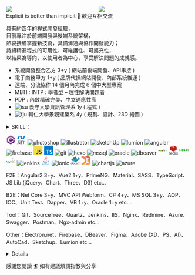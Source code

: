 <!---

1.擔任角色 2.量化問題 3.量化成果

組織/溝通協調/領導慾望

分段落、埋契子話題留在溝通時聊

長話短說最多一張 A4

必備能力、加分條件

經歷(展現能力)、簡介(透露特質)、動機(表現誠意)

履歷所有內容都必須跟職缺相關

---

150 字左右 / 正向 / 簡答目前能力與背景

經驗 BAR 擔任角色

---

一、姓名、畢業學校、主修科系(若有輔系當然也可以說)
二、學校主要所學(大學可講專題、研究所可講研究)
專業部分可以用簡單易懂的方式去解釋
因為人資當然沒辦法理解你的科系到底做些甚麼
可是你可以用轉化的方式去表達
一般我看過瞧不起人資所以不想講的人也是有
請記得：未來在工作中，你會跟與你不同專業的人共事，如何將你會的講到非本科系或非專業的人也能理解，是重要的


三、社團、打工、實習
有當幹部請說明辦過哪些活動、你的成就
有打工的請說明工作內容跟從中習得甚麼
有實習的這題更好發揮請不要浪費這個好機會


四、對於工作的了解
請務必事先做好功課
我想你今天會想去這間公司面試應該也是因為有興趣吧
查好跟工作及公司的相關資料
提出你想問的問題
提高你問問題的層次
薪資福利絕對可以問
但除此之外你對於工作應該要再提出更有深度的問題


五、結語
簡單來說就是要告訴人資你的介紹結束了
我常聽到是突然的句點
也不告訴我他已經結束了
停在一個很莫名的點XD

--->


<a href="#">
 <img align="right" src="https://github-readme-stats.vercel.app/api?username=johch3n611u&layout=compact&theme=highcontrast" width="50%">
</a>
<a href="#">
   <img align="right" src="https://github-readme-streak-stats.herokuapp.com/?user=johch3n611u&theme=highcontrast" width="50%" />
</a>

Explicit is better than implicit 🖖 歡迎互相交流

<!-- 你好，我是劉育誠，<br> -->

具有約四年的程式開發經驗，<br>
目前專注於前端開發與後端系統架構，<br>
熱衷接觸掌握新技術，具備溝通與協作開發能力；<br>
持續精進程式的可用性、可維護性、可擴充性，<br>
以結果為導向，以使用者為中心，享受解決問題的成就感。<br>

* 系統開發整合乙方 3+y ( 網站前後端開發、API串接 )
* 電子商務甲方 1+y ( 品牌代操網站開發、內部系統維運 )
* 遠端、分流協作 14 個月內完成 6 個中大型專案
* MBTI : INTP : 學者型 – 理性解決問題者
* PDP : 內斂精確完美、中立適應性高
* <img src="https://ci.isu.edu.tw/prev/img/ISU_logo4.png" alt="isu" width="15" height="15" /> 義守大學資訊管理系 1y ( 程式 )
* <img src="https://summercourse.fju.edu.tw/statics/img/logo.png" alt="fju" width="15" height="15" /> 輔仁大學景觀建築系 4y ( 規劃、設計、23D 繪圖 )

<details> <summary>SKILL：</summary></details>

<p>
 <!-- 較長碰 -->

<img src="https://raw.githubusercontent.com/devicons/devicon/master/icons/csharp/csharp-original.svg" alt="csharp" width="25" height="25"/>
<img src="https://raw.githubusercontent.com/devicons/devicon/master/icons/dot-net/dot-net-original-wordmark.svg" alt="dotnet" width="25" height="25"/>
<img src="https://upload.wikimedia.org/wikipedia/commons/thumb/a/af/Adobe_Photoshop_CC_icon.svg/1051px-Adobe_Photoshop_CC_icon.svg.png" alt="photoshop" width="25" height="25"/>
<img src="https://upload.wikimedia.org/wikipedia/commons/thumb/f/fb/Adobe_Illustrator_CC_icon.svg/2101px-Adobe_Illustrator_CC_icon.svg.png" alt="illustrator" width="25" height="25"/>
<img src="https://upload.wikimedia.org/wikipedia/commons/9/9c/SketchUp-Logo.png" alt="sketchUp" width="25" height="25"/>
<img src="https://seeklogo.com/images/L/lumion-3d-logo-948AF388BD-seeklogo.com.png" alt="lumion" width="25" height="25"/>
<img src="https://angular.io/assets/images/logos/angular/angular.svg" alt="angular" width="25" height="25"/>
<img src="https://seeklogo.com/images/F/firebase-logo-402F407EE0-seeklogo.com.png" alt="firebase" width="25" height="25"/>
<img src="https://raw.githubusercontent.com/devicons/devicon/master/icons/javascript/javascript-original.svg" alt="javascript" width="25" height="25"/>
<img src="https://raw.githubusercontent.com/devicons/devicon/master/icons/typescript/typescript-original.svg" alt="typescript" width="25" height="25"/>
<img src="https://www.vectorlogo.zone/logos/git-scm/git-scm-icon.svg" alt="git" width="25" height="25"/>
<img src="https://www.vectorlogo.zone/logos/hexoio/hexoio-icon.svg" alt="hexo" width="25" height="25"/>
<img src="https://www.svgrepo.com/show/303229/microsoft-sql-server-logo.svg" alt="mssql" width="25" height="25"/>
<img src="https://upload.wikimedia.org/wikipedia/commons/thumb/c/c3/Oracle_Logo.svg/1200px-Oracle_Logo.svg.png" alt="oracle" width="25" height="20"/>
<img src="https://dbeaver.com/img/dbeaver-head.png" alt="dbeaver" width="25" height="25"/>

<!-- 較少碰 -->

<img src="https://raw.githubusercontent.com/devicons/devicon/master/icons/nodejs/nodejs-original-wordmark.svg" alt="nodejs" width="25" height="25"/>
<img src="https://raw.githubusercontent.com/devicons/devicon/master/icons/redis/redis-original-wordmark.svg" alt="redis" width="25" height="25"/>
<img src="https://raw.githubusercontent.com/devicons/devicon/master/icons/nginx/nginx-original.svg" alt="nginx" width="25" height="25"/>
<img src="https://raw.githubusercontent.com/devicons/devicon/master/icons/mysql/mysql-original-wordmark.svg" alt="mysql" width="25" height="25"/>
<img src="https://www.vectorlogo.zone/logos/jenkins/jenkins-icon.svg" alt="jenkins" width="25" height="25"/>
<img src="https://raw.githubusercontent.com/devicons/devicon/master/icons/java/java-original.svg" alt="java" width="25" height="25"/>
<img src="https://upload.wikimedia.org/wikipedia/commons/d/d1/Ionic_Logo.svg" alt="ionic" width="25" height="25"/>
<img src="https://raw.githubusercontent.com/devicons/devicon/master/icons/docker/docker-original-wordmark.svg" alt="docker" width="25" height="25"/>
<img src="https://raw.githubusercontent.com/devicons/devicon/master/icons/d3js/d3js-original.svg" alt="d3js" width="25" height="25"/>
<img src="https://www.chartjs.org/media/logo-title.svg" alt="chartjs" width="25" height="25"/>
<img src="https://www.vectorlogo.zone/logos/microsoft_azure/microsoft_azure-icon.svg" alt="azure" width="25" height="25"/>

</p>

F2E：Angular2 3+y、Vue2 1+y、PrimeNG、Material、SASS、TypeScript、JS Lib (jQuery、Chart、Three、D3) etc...

B2E：Net Core 3+y、MVC API Webform、C# 4+y、MS SQL 3+y、AOP、IOC、Unit Test、Dapper、VB 1+y、Oracle 1+y etc...

Tool：Git、SourceTree、Quartz、Jenkins、IIS、Nginx、Redmine、Azure、Swagger、Postman、Ngx-admin etc...

Other：Electron.net、Firebase、DBeaver、Figma、Adobe (XD、PS、AI)、AutoCad、Sketchup、Lumion etc...

<details>

<br><br>

## Experience

### ✦ <a href="http://www.shinda.com.tw" target="_blank"> 新達科技 Shinda Tech </a> , Sr. Software Developer , Jun 2020 ~ Sep 2022

公司為系統開發、整合之乙方公司，專案多為上游公司發包之上市櫃客製化需求軟體，公司定期舉辦研討會由同仁分享技術與經驗，小組內協同其餘工程、設計師、專案經理，配合看板管理，敏捷 Scrum 專案開發、CICD 維護管理，轉換原因 : 職涯規劃。

<details>

#### 日常開發與維護

> 1.**根據專案 SRS / Spec，由組長與組員討論 SA SD 與選型 ( 框架 / 工具庫 ) 於開發階段 WBS 指派任務完成** </br>
> 2.**協同小組四人從 SRS、Use case 檢討、測試需求、教育訓練等工作** </br>
> 3.**團隊利用 G-Meet 與其餘 G-雲應用程式遠端協作、看板管理指派任務、Git Sourcetree 版本控制** </br>
> 4.**工程師團隊從前端、後端至資料庫與架站、排程皆有參與並依照 SRS / Spec 與各種工作流程檢討並改進** </br>
> 5.**依照 Redmine / SharePoint Issue 與客戶溝通並完成開發與維護** </br>
> 6.**公司 ( 小組 / 兩禮拜 ) 分享站立研討會內容如連結 [Seminar.md](https://github.com/johch3n611u/Experience-of-Cinda-Company/blob/master/Seminar.md) 負責過 IOC/DI、、Unit Test 研討** </br>

#### 工作技能

> ** Angular2 / ASP.NET / MVC / WebForm / WebAPI / NET Core / Vue.js / C# / SPA / CSR / MPA / SSR etc ...**

> * [遠端經驗]
>   * 疫情關係 WFH 遠端協作 `2021/03 - 2022/03`、分流協作 `2022/04 - 2022/06`
>   * 在同步與非同步遠端的狀況下完成專案
>   * 整合不同工具 SOP 與同事協作 Google ( Meet / Sheet / Docs ...)、Citrix、Sourcetree、Redmine
>   * 遠端、分流協作 14 個月完成 6 個中大型專案

<details>
<summary>[2020/06 - 2022/04] <a href="https://www.mxic.com.tw/zh-tw/Pages/default.aspx">旺宏電子公司</a> 入口平台與各流程管理平台 e.g. 帳號、軟體、設備管理</summary>

* [實作包含]
  * 開發/維護 .NET WebAPI ( C# / Autofac / AutoMap / Dapper / 單元整合測試 ) / AG ( i18n / PrimeNG )
  * 根據 SRS 規格書提供 spec. 應用並配合 DEV、UAT、QAS、PRD 開發階段進行開發與測試、文件 UTR SITR SAD SDD 技術移轉文件 撰寫

</details>

<details>
<summary>[2021/10 - 2022/10] <a href="https://www.jean.com.tw/tw/default">新美齊不動產公司</a> 前後端分離前台 & CMS/CRM 後台</summary>

* [實作包含]
  * 動態官網 & 後台 CMS ( 維護 Webform ) `2021/10 - 2021/11`
  * 房仲官網 & 後台 CMS ( 開發/維護 AG + .NET CORE API ) `2021/10 - 2022/10`
  * 銷售 CRM 前台 ( 維護 AG Ngx-admin + .NET CORE API ) `2021/10 - 2022/10`

</details>

<details>
<summary>[2021/04 - 2022/09] <a href="https://www.pxmart.com.tw/#/index">全聯連鎖超市</a> Web View APP & CMS 後台</summary>

* [實作包含]
  * Pxpay Web View & APP 管理後台 ( 開發/維護 AG Ngx-admin + .NET CORE API ) `2021/04 - 2022/09`

</details>

<details>
<summary>[2021/05 - 2021/10] <a href="https://www.raw.com.tw/">赫士盟餐飲集團 </a> 前後端分離前台 & CMS 後台</summary>

* [實作包含]
  * 維護 Webform 前台官網 / 後台 CMS `2021/05 - 2021/10`
  * 重構 Webform => ( 開發/維護 AG Universal SSR + AG Ngx-admin + .NET CORE API ) 前台官網 / 後台 CMS `2021/05 - 2021/10`

</details>

<details>
<summary>[2022/03 - 2022/10] <a href="https://www.yuantabank.com.tw/bank/">元大銀行</a> Web View APP & CMS 後台</summary>

* 需求:
  * [實作包含]
    * 串接投信平台整合原生 APP / WebView `2021/06 - 2021/12`
    * APP 模組管理後台 ( 開發/維護 AG + .NET CORE API ) 網關 Gateway 跳板 `2022/03 - 2022/10`

</details>

<details>
<summary>[2022/04 - 2022/10] <a href="https://www.hnamc.com.tw/">華南金資產</a> CMS/CRM 前後端分離 AG + Net Core API</summary>

* [實作包含]
  * 房屋官網 ( 開發/維護 AG + .NET CORE API ) `2022/04 - 2022/10`
  * 戰情室平台 ( 開發/維護 Vue + .NET CORE API ) `2022/07 - 2022/09`

</details>

<details>
<summary>[2021/02 - 2021/12] <a href="#">CDP / BI 產品</a> 前後端分離 AG + Net Core API</summary>

* [實作包含]
  * 前期開發 CDP 串接 BI ( AG Ngx-admin + FineReport + Nginx ) `2021/02 - 2021/12`

</details>

</details>

<br>

### ✦ <a href="https://www.eclife.com.tw/"> 良興購物網 Liang Shing EcLife </a> , Jr. Web Developer , Jul 2019 ~ Feb 2020

公司為品牌代操兼物流，同時也有自有品牌之乙方公司，擔任網站工程師職位，協同四位夥伴工程師，共同開發與維護多個電子商務平台，品牌前台形象建立與後台 CMS 等相關功能、後台 ERP、SCM、CRM、Workflow 等相關功能，包含幾十個以上的站頁、系統資料庫，超過百支以上的 SQL Server Agent、Winform、Jenkins 排程，十幾個雲與本地 Server，每日專案開發、維護管理、新技術重構，團隊合作使用 Scrum、OKR、KPI、TRELLO 任務管理、Git / SVN 版本控制，轉換原因 : 職涯規劃。

<details>

#### 日常開發與維護

> 1. **專案較複雜的頁面由設計部門完成頁面切版、 Banner 、 EDM 等 UI，** </br>
> 2. **協同數據發展部與需求單位與工程師討論 UX 並完成。** </br>
> 3. **團隊利用 Scrum、OKR、KPI、TRELLO 任務管理、Git / SVN 版本控制。** </br>
> 4. **工程師團隊工作橫以品牌切割從前端、後端至資料庫與架站、排程。** </br>
> 5. **縱為各品牌之間維護需求或功能新增相互支援。** </br>

#### 工作技能

> **C# / VB / MPA / SSR / ASP.NET 4.7 / MVC 5 / WebForm / WebAPI / Winform / NET Core 2.1 / Razor / SPA / CSR / HTML5 / Vue.js etc ...**

#### 達成目標

> * [兩個禮拜內] 從只會 C# 與較熟悉 .Net MVC ，到熟悉前端 EasyUI 函式庫、後端 .net Webform 框架、 VB 語言。所架構之前台後台系統。
>
> * [第三個禮拜至離開前] 協助 CRM 平台專案架構，前端 @Razor 、後端 .net MVC 、 MSSQL 、 IIS 等相關網管協定之架設與程式撰寫、 WebAPI 串接。
>
> * [第二個月末至第四個月末] 從不會 Winform 到獨立處理購物中心上架 API 程式，包含十三隻 API 功能，加密與後台 ERP 系統串接。

#### 工作項目 [專案開發]

<details>
 <summary><a href="https://www.eclife.com.tw/">良興電商官網</a> MPA SSR CRM 平台 部分專案</summary>

* 使用技術 : C# / .NET MVC 5 / SendGrid / Tableau / Power BI / Analytics.js / Embed.js / Chart.js / Google Chat API / Datatables.js / Sourcetree...
  * 需求: 根據數據分析部需求提供應用。
    * [實作包含]
    * `會員 RFM 歸戶 ( B2B 、 B2C ...) 流程優化`
    * `分類會員 EDM 寄送等相關行銷自動化`
    * `Datatables 商品 & 會員標籤系統`
    * `DB 同步、資料清洗、欄位設計、排程預存整理、資料庫備份`
    * `IIS 架設 DB 建置 Tableau Token 設定`
    * `報表圖形化與產出`
    * `串接 SendGrid 電子報系統`
    * `嵌入 Power BI、Tableau、Google Analytics API 報表顯示與應用`
    * `架設 Tableau Server`
    * `串接 Tableau API 並嵌入應用`

![](https://github.com/johch3n611u/johch3n611u/blob/main/Work/Lansin/Images/1.gif)

</details>

<details>
<summary><a href="https://www.eclife.com.tw/">良興電商</a>( 雅虎 & Momo SCM ) API 串接 MPA SSR 後台 SCM 管理系統 專案</summary>

* 使用技術 : .NET / Restful API / EasyUi.js / MSSQL / 加密解密編碼 / Winform ...
  * 需求: 在技術文件不齊全的狀況下，與雅虎業務溝通，加密編碼解密串 API ，將電商商品結構資料抓取，比對公司本身商品結構資料，上架精技商品資料，約 13 支 API 與後台介面 CRUD ，排程系統...
    * [實作包含]
    * `Momo & Yahoo API 文件新舊比對`
    * `與 Momo & Yahoo 業務溝通在無法解決問題情況下找其他方案`
    * `Java 元件 / 程式碼解意轉為 .NET`
    * `架設 Java 程式碼環境 Eclipse / 元件建置，擷取正確加密代碼`
    * `Header AES CBC PKCS5Padding / hmacsha512 加密`
    * `Header base64 / UTF_8 / Hex 轉碼`
    * `CookieCollection Stream Request Response 應用`
    * `取商品結構串接 API`
    * `反序列化 JsonObject 轉存 SQL ，約 41 種類 8 百多項目，結構化標籤約 15 萬筆`
    * `後台 ERP 平台，結構畫類別、屬性選單， EasyUi.js 、MSSQL 應用`
    * `Winform 、Web API 排程串接商品類別序列化提報上架 API`
    * `協同同事取 Token 將影音圖片 Stream 提報雅虎 Amazon S3 上傳檔案`

![](https://github.com/johch3n611u/johch3n611u/blob/main/Work/Lansin/Images/2.gif)

</details>

<details>
<summary><a href="https://www.eclife.com.tw/">良興</a> 系統發展部 需求單電子化 專案</summary>

* 使用技術 : Webform 架構改良之 EasyUi + API 、 Chart.js 、 AJAX 、JQ
  * 需求: 量化質化系統發展部工作內容，合理安排工作順序、時程管控。
    * [實作包含]
    * `UML 需求單流程架構討論`
    * `MSSQL 資料庫與欄位建置`
    * `EasyUI 清單建置 CRUD`
    * `圖表 Chart.js 建置`

![](https://github.com/johch3n611u/johch3n611u/blob/main/Work/Lansin/Images/3.gif)

</details>

#### 工作項目 [需求單開發與維護]

* MPA SSR 前台 需求單
  <details><summary><a href="https://tw-store.msi.com/">MSI 電商代操</a> 動態 Menu 首頁</summary>

   * 需求: 根據行銷企劃部需求提供應用。
     * 使用技術 : MPA / SSR /jQ / AJAX / ASP.NET
       * [實作包含]
       * `TSQL 查詢`
       * `AJAX 拋資料`

  ![](https://github.com/johch3n611u/johch3n611u/blob/main/Work/Lansin/Images/5.png)

  </details>
  <details><summary><a href="https://myepson.epson.com.tw/">EPSON 電商代操</a> MPA 前台動態 Megamenu / 後台 banner 上稿 CMS</summary>

   * 需求: 動態 Menu 改版。
     * 使用技術 : MPA /jQ /AJaX / EasyUI / ASP.NET
       * [實作包含]
       * `CISCO VPN串接`
       * `TSQL 查詢`
       * `AJax 拋資料`

  ![](https://github.com/johch3n611u/johch3n611u/blob/main/Work/Lansin/Images/6.gif)

  </details>
  <details><summary><a href="https://www.aimedia.com.tw/">Aimedia 製造商代操商城</a>春聯廣告頁</summary>

   * 需求: 根據行銷企劃部需求提供應用。
     * 使用技術 : jQ DOM / jQ library EasyUI / MPA / AJaX / ASP.NET ...
       * [實作包含]
       * `前台動態頁面`
       * `後台上稿功能`

  ![](https://github.com/johch3n611u/johch3n611u/blob/main/Work/Lansin/Images/7.png)

  </details>
  <details><summary><a href="https://www.sastty.com.tw/">Sastty 美妝電商代操</a> 商品包裝問券頁面、登入送購物金功能</summary>

   * 需求: 根據行銷企劃部需求提供應用。
     * 使用技術 : ASP.NET Page / CSS / Javascript / JQ / TSQL
       * [實作包含]
       * `商品說明書上 QR-Code , 拍了之後連到官網問券`
       * `會員登錄`
       * `填寫問券`
       * `送出問券，送購物金`
       * `手機板頁面`
       * `version 2 。 階層權限 Css 樣式覆蓋、 RWD 手機板畫面`

  ![](https://github.com/johch3n611u/johch3n611u/blob/main/Work/Lansin/Images/4.gif)

  </details>
  <details><summary><a href="https://www.sastty.com.tw/">Sastty 美妝電商代操</a> 抽獎活動登入頁面</summary>

   * 需求: 基本資料填寫，驗證後存庫。
     * 使用技術 : jQ / Js / Webforms
       * [實作包含]
       * `抽獎頁面驗證登入 Session`
       * `前端頁面套版`
       * `資料傳遞至後端處頁面`
       * `資料驗證`
       * `回傳錯誤訊息`
       * `回傳成功訊息並導入明細抽獎列表頁面`
       * `登入抽獎頁面表單`
       * `後端驗證是否重複序號`
       * `有重複錯誤提示`
       * `無重複存入資料庫並轉回抽獎列表頁面`

  ![](https://github.com/johch3n611u/johch3n611u/blob/main/Work/Lansin/Images/9.gif)

  </details>
  <details><summary><a href="https://www.lab101.asia/">Lab101 美妝代操商城</a> 文章頁面</summary>

   * 需求: 新增行銷露出頁面。
     * 使用技術 : Primary CSS / EasyUI.js / ASP.NET / Youtube API
       * [實作包含]
       * `後台 EasyUI 行銷頁面類別與文章新增`
       * `前台 rewrite 分類參數進入類別頁`
       * `後台資料前台樣式套版顯示`

  ![](https://github.com/johch3n611u/johch3n611u/blob/main/Work/Lansin/Images/8.gif)

  </details>
  <details><summary><a href="https://www.lab101.asia/">Lab101 美妝代操商城</a> 產品頁頁面</summary>

   * 需求: 訊息不明顯，購物車功能常駐頁面。
     * 使用技術 : JQ / Primary CSS
       * [實作包含]
       * `後台 EasyUI 行銷頁面類別與文章新增`
       * `前台 rewrite 分類參數進入類別頁`
       * `後台資料前台樣式套版顯示`

  ![](https://github.com/johch3n611u/johch3n611u/blob/main/Work/Lansin/Images/8.gif)

  </details>
  <details><summary><a href="https://www.lab101.asia/">Lab101 美妝代操商城</a> 金流購物車付款頁面</summary>

   * 需求: 選擇宅配時顯示地址表單，選擇超商付款時顯示超商 API 串接內容。並將資料傳回資料庫。
     * 使用技術 : JQ / webforms
       * [實作包含]
       * `Webforms Repeater`
       * `webforms contentPlaceHolder`
       * `並在多個頁面內容實作 jQ 、 js 互動效果`
       * `資料驗證`
       * `回傳錯誤訊息`
       * `回傳成功訊息並導入資料庫與跳轉頁面`
       * `物流 API 串接`

  ![](https://github.com/johch3n611u/johch3n611u/blob/main/Work/Lansin/Images/8.gif)

  </details>

* ERP CMS EasyUI.js AJAX 後台 需求單
  <details><summary><a href="https://www.sastty.com.tw/">Sastty 美妝電商代操</a> 後台抽獎功能清單轉存功能</summary>

  * 需求: 後台顯示前台抽獎頁面登入之內容，並有按鈕可以將清單轉出 Excel 。
     * 使用技術 : EasyUI.js
       * [實作包含]
       * `EasyUI 階層設定`
       * `EasyUI 基本顯示`
       * `EasyUI 分頁`
       * `EasyUI 日期查詢顯示`
       * `EasyUI 匯出清單 Excel`

  </details>
  <details><summary><a href="https://www.sastty.com.tw/">Sastty 美妝電商代操</a> 後台 banner 上稿系統</summary>

  * 需求: 後台顯示前台抽獎頁面登入之內容，並有按鈕可以將清單轉出 Excel 。
     * 使用技術 : MPA /jQ /AJaX / EasyUI.js / ASP.NET
       * [實作包含]
       * `EasyUI 、 Webforms API 混和架構維護`
       * `CISCO VPN 串接`
       * `TSQL 查詢`
       * `AJAX 拋資料`

  </details>
  <details><summary><a href=""></a><a href="https://www.eclife.com.tw/">良興</a> 後台會員權限、預存排程管理、報表統計匯出功能、業務綁定報表功</summary>

  * 需求: 購物車未結帳資料建置，用以數據發展部測試弱 AI 廣告投放演算與行銷部 KPI 報表統計。
     * 使用技術 : TSQL / C# / .NET / EasyUI.js
       * [實作包含]
       * `EasyUI 、 Webforms API 混和架構維護`
       * `KPI 指標研擬`
       * `TSQL 操作`
       * `預存與 Jenkins 管理`
       * `轉 Excel 報表`

  </details>

* Winform 需求單
  <details><summary><a href="https://ec.elifemall.com.tw/">全國電子電商代操</a> FTP API 串接 排程載入資料庫</summary>

  * 需求: 串接 API 載入 FTP 檔案，轉存資料庫，並設定自動排程。
     * 使用技術 : Winform
       * [實作包含]
       * `Windowsform 排版`
       * `Windowsform 後台程式撰寫`
       * `串接 API 資轉存資料庫並顯示`
       * `時間處理函式導入排程`
       * `ShowDoc php Markdown 文件歸檔`

  </details>

</details>

<br><br><br>

## Side Project

<details><summary><a href="https://github.com/L1uXO330B7/CashFlowProject">錢董財商遊戲</a> 系統架構、前後台腳本產生器開發</summary>

   * 需求: WebSocket 多人即時遊戲
     * 使用技術 : Angular2 14 / Scss / SignalR Core / Net Core ( Net 6 ) / Swagger ( Web API ) / JWT / Layered Architecture / EF Core
       * [實作包含]
       * `MiniProfiler Pipeline Filter 效能監測與 AOP 全局錯誤處理`
       * `Swagger SQL 語句監測`
       * `前後台腳本產生器開發`
       * `Router / Controllers / Services / Bll / DPL / UnitTests 分層`
       * `Angular2：Components、Pipe、Services、Rxjs`
       * `SignalR Core 搭配 Caching Memory 即時互動`

![](https://github.com/johch3n611u/johch3n611u/blob/main/Work/Lansin/Images/11.gif)

</details>

<details><summary><a href="https://github.com/johch3n611u/Side-Project-Getting-Things-Done">Getting Things Done Tool</a> 個人生產力系統</summary>

   * 需求: 親人需求方便管理階層快速導入的任務管理工具
     * 使用技術 : Vue3 / Firebase / OKR
       * [實作包含]
       * `Getting Things Done 流程`
       * `FireBase Auth`
       * `圖庫 imgur 串接`

![](https://github.com/johch3n611u/johch3n611u/blob/main/Work/Lansin/Images/14.gif)

</details>

<details><summary><a href="https://github.com/johch3n611u/Side-Project-Personal-Branding-Image-Web">個人形象網站</a> 前後端分離 AG NetCore  Api 開發、展示大學作品</summary>

   * 需求:
     * 使用技術 : Angular 2+ / .Net Core 2+ / Azure
       * [實作包含]
       * `Landing Page 發想與實作`
       * `特色頁如何呈現個人特色`
       * `作品集頁面如何展現作品特色`
       * `Azure 佈署`

![](https://github.com/johch3n611u/Side-Project-Personal-Branding-Image-Web/raw/master/Personal-Branding-Image/Site_Reception/img/3.gif)

</details>

<details><summary><a href="https://github.com/johch3n611u/Side-Project-Fabow/tree/master/Fabow">Fabow 任務分配系統</a> PWA 漸進式網路應用程式、快速導入易於使用</summary>

   * 需求: 親人需求方便管理階層快速導入的任務管理工具
     * 使用技術 : Angular2 / Firebase / PWA / Electron.net
       * [實作包含]
       * `OKR、KPI 流程`
       * `FireBase Auth PWA 應用無需後台`
       * `Firebase Cloud Messaging 推播`
       * `Electron.net 桌面版同個 Firebase`

![](https://github.com/johch3n611u/johch3n611u/blob/main/Work/Lansin/Images/13.gif)

</details>

<details><summary><a href="https://github.com/johch3n611u/Side-Project-Fabow/tree/master/Fabow">SecurityAudit Tool</a> 快速篩選 Excel 工具</summary>

   * 需求: 親人需求快速篩選 Excel 工具
     * 使用技術 : Angular2 / Datatables.js / Google Sheet API
       * [實作包含]
       * `串接 Google Sheet API`
       * `Electron.net 桌面版`
       * `取 JSON 動態 key 裡面的資料 Object[KeyName]`

![](https://github.com/johch3n611u/Side-Project-GoogleSheets-to-WebDatabase/raw/main/final.png)

</details>

<br><br>

## Education

### ✦ <a href="https://www.taiwanjobs.gov.tw/internet/index/index.aspx"> 職業訓練局 </a> , 移動商務系統設計與開發課程 , Jun 2019 ~ Jul 2019

[詳細內容請點擊觀看](https://github.com/johch3n611u/johch3n611u/tree/main/Work/%E8%81%B7%E8%A8%93%E5%B1%80)

此課程為期900小時全日制訓練，主要內容為「Web資訊系統平台開發」及「行動裝置APP開發」兩大領域，<br>
涵蓋「網站系統開發」、「資料庫設計與開發」、「行動裝置APP開發」、「系統分析與設計」，<br>
除了開發「行動商務系統平台」所需的各項技能外，還有完整的軟體資訊系統開發過程及方法，<br>
認識軟體產業之工作內容與生態，結訓後具備軟體開發工程師的各項技能。<br>

* <a href="https://github.com/johch3n611u/Side-Project-A-Interactive-app-of-Pet-and-Friend">寵物交友平台 ( 前台寵物交友、後台數據管理 ) 專題實作</a> , Apr ~ Jul 2019
  - Framework - ASP.NET - MVC 5 C# & Server-side Render - Razor & Bootstrap 4 & RWD

<img src="https://github.com/johch3n611u/johch3n611u/blob/main/Work/Lansin/Images/10.gif" width="400" height="270">

### ✦ <a href="https://www.landscape.fju.edu.tw/"> 輔仁大學景觀建築系 </a> , 2015 ~ 2018

[詳細內容請點擊觀看](https://issuu.com/layout1165)

除了設計相關知識和施工技能外，在每一次的專案中培養「發現問題、解決問題」的能力，<br>
學習從調查、分析中發現問題⾄設計、規劃並解決問題，利用 2D、3D 繪圖、多媒體、模型製作呈現設計理念，<br>
並於學期間取得乙級造園施工證照，「積極參與國際競賽，磨練團隊合作與累積個人能力」，<br>
為呈現規劃設計，學期間修習通識課「Web伺服器架設與網頁設計」並找到新的可能性。<br>
轉換原因 : 求學期間，學習領域廣泛，因此成為職涯規劃中可轉換相似職涯環境與類別。<br>

* [造園施⼯⼄、丙級技術⼠] 全國技術士技能檢定 , Summer 2015
* [[河廊組⾦獎、鐵橋組銅獎](https://issuu.com/layout1165/docs/___compressed)] ⾼屏溪左岸時代印記創意競賽 - 國際學⽣競圖 , Jan 2017
* [班級 第⼆名] 饒⽂忠設計成績優異獎 , Summer 2016
* [入圍] 第⼗⼀屆中華⺠國 - 全國景觀設計學⽣競圖 , Dec 2016
* [入圍] 陳⽂成事件紀念廣場 - 創意設計構思競圖 , Jul 2016

<a href="https://www.youtube.com/embed/QOgFSvcloX8">
<img src="https://github.com/johch3n611u/johch3n611u/blob/main/Work/Lansin/Images/12.png" width="400" height="270"/>
</a>

### ✦ <a href="https://www2.isu.edu.tw/2018/homepage_v01.php?dept_mno=652"> 義守大學資訊管理系 </a> , 2013 ~ 2014

在學期間修習資訊方面理論，「計算機概論」、「資料結構」、<br>
「網路概論」、「計算機數學」等專業知識，日後運用助益良多，<br>
轉換原因 : 家庭因素轉學。<br>

---

</details>

</details>

感謝您閱讀 🏄 如有建議煩請指教與分享
